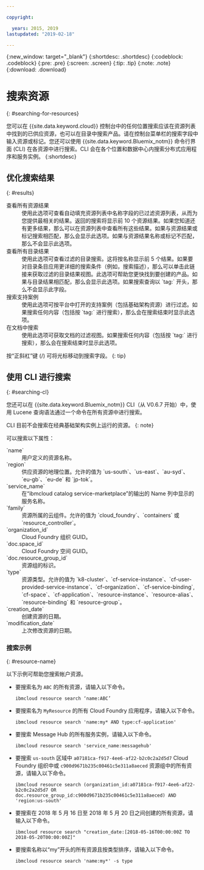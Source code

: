 ```yaml
---

copyright:

  years: 2015, 2019
lastupdated: "2019-02-18"

---
```


{:new_window: target="_blank"}
{:shortdesc: .shortdesc}
{:codeblock: .codeblock}
{:pre: .pre}
{:screen: .screen}
{:tip: .tip}
{:note: .note}
{:download: .download}


# 搜索资源
{: #searching-for-resources}

您可以在 {{site.data.keyword.cloud}} 控制台中的任何位置搜索应该在资源列表中找到的已供应资源，也可以在目录中搜索产品。请在控制台菜单栏的搜索字段中输入资源或标记。您还可以使用 {{site.data.keyword.Bluemix_notm}} 命令行界面 (CLI) 在各资源中进行搜索。CLI 会在各个位置和数据中心内搜索分布式应用程序和服务实例。
{:shortdesc}

## 优化搜索结果
{: #results}

<dl>
<dt>查看所有资源结果</dt>
<dd>使用此选项可查看自动填充资源列表中名称字段的已过滤资源列表，从而为您提供最相关的结果。返回的搜索将显示前 10 个资源结果。如果您知道还有更多结果，那么可以在资源列表中查看所有这些结果。如果与资源结果或标记搜索相匹配，那么会显示此选项。如果与资源结果名称或标记不匹配，那么不会显示此选项。</dd>
<dt>查看所有目录结果</dt>
<dd>使用此选项可查看过滤的目录搜索。这将按名称显示前 5 个结果。如果要对目录条目应用更详细的搜索条件（例如，搜索描述），那么可以单击此链接来获取过滤的目录结果视图。此选项可帮助您更快找到要创建的产品。如果与目录结果相匹配，那么会显示此选项。如果搜索查询以 `tag:` 开头，那么不会显示此字段。</dd>
<dt>搜索支持案例</dt>
<dd>使用此选项可按平台中打开的支持案例（包括基础架构资源）进行过滤。如果搜索任何内容（包括按 `tag:` 进行搜索），那么会在搜索结束时显示此选项。</dd>
<dt>在文档中搜索</dt>
<dd>使用此选项可获取文档的过滤视图。如果搜索任何内容（包括按 `tag:` 进行搜索），那么会在搜索结束时显示此选项。</dd>
</dl>

按“正斜杠”键 (/) 可将光标移动到搜索字段。
{: tip}


## 使用 CLI 进行搜索
{: #searching-cl}

您还可以在 {{site.data.keyword.Bluemix_notm}} CLI（从 V0.6.7 开始）中，使用 Lucene 查询语法通过一个命令在所有资源中进行搜索。

  CLI 目前不会搜索在经典基础架构实例上运行的资源。
  {: note}

可以搜索以下属性：

<dl>
<dt>`name`</dt><dd> 用户定义的资源名称。</dd>
<dt>`region`</dt>
<dd>供应资源的地理位置。允许的值为 `us-south`、`us-east`、`au-syd`、`eu-gb`、`eu-de` 和 `jp-tok`。</dd>
<dt>`service_name`</dt>
<dd>在“ibmcloud catalog service-marketplace”的输出的 Name 列中显示的服务名称。</dd>
<dt>`family`</dt>
<dd>资源所属的云组件。允许的值为 `cloud_foundry`、`containers` 或 `resource_controller`。</dd>
<dt>`organization_id`</dt>
<dd>Cloud Foundry 组织 GUID。</dd>
<dt>`doc.space_id`</dt>
<dd>Cloud Foundry 空间 GUID。</dd>
<dt>`doc.resource_group_id`</dt>
<dd>资源组的标识。</dd>
<dt>`type`</dt>
<dd>资源类型。允许的值为 `k8-cluster`、`cf-service-instance`、`cf-user-provided-service-instance`、`cf-organization`、`cf-service-binding`, `cf-space`、`cf-application`、`resource-instance`、`resource-alias`、`resource-binding` 和 `resource-group`。</dd>
<dt>`creation_date`</dt>
<dd>创建资源的日期。</dd>
<dt>`modification_date`</dt>
<dd> 上次修改资源的日期。</dd>
</dl>

### 搜索示例
{: #resource-name}

以下示例可帮助您搜索帐户资源。

* 要搜索名为 `ABC` 的所有资源，请输入以下命令。

    `ibmcloud resource search ‘name:ABC’`

* 要搜索名为 `MyResource` 的所有 Cloud Foundry 应用程序，请输入以下命令。

    `ibmcloud resource search 'name:my* AND type:cf-application'
`

* 要搜索 Message Hub 的所有服务实例，请输入以下命令。

    `ibmcloud resource search 'service_name:messagehub'`

* 要搜索 `us-south` 区域中 `a07181ca-f917-4ee6-af22-b2c0c2a2d5d7` Cloud Foundry 组织中或 `c900d9671b235c00461c5e311a8aeced` 资源组中的所有资源，请输入以下命令。

    `ibmcloud resource search (organization_id:a07181ca-f917-4ee6-af22-b2c0c2a2d5d7 OR doc.resource_group_id:c900d9671b235c00461c5e311a8aeced) AND 'region:us-south'`

* 要搜索在 2018 年 5 月 16 日至 2018 年 5 月 20 日之间创建的所有资源，请输入以下命令。

    `ibmcloud resource search "creation_date:[2018-05-16T00:00:00Z TO 2018-05-20T00:00:00Z]"`

* 要搜索名称以“my”开头的所有资源且按类型排序，请输入以下命令。

    `ibmcloud resource search 'name:my*' -s type`
